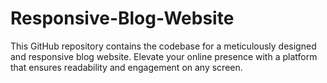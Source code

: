# Responsive-Blog-Website
This GitHub repository contains the codebase for a meticulously designed and responsive blog website. Elevate your online presence with a platform that ensures readability and engagement on any screen.
